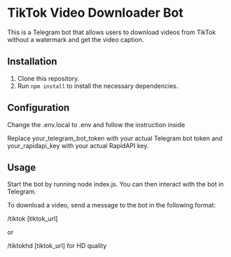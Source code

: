 # TikTok Video Downloader Bot

This is a Telegram bot that allows users to download videos from TikTok without a watermark and get the video caption.

## Installation

1. Clone this repository.
2. Run `npm install` to install the necessary dependencies.

## Configuration

Change the .env.local to .env and follow the instruction inside

Replace your_telegram_bot_token with your actual Telegram bot token and your_rapidapi_key with your actual RapidAPI key.

## Usage

Start the bot by running node index.js. You can then interact with the bot in Telegram.

To download a video, send a message to the bot in the following format:

/tiktok [tiktok_url]

or

/tiktokhd [tiktok_url] for HD quality
